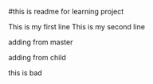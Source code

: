 #this is readme for learning project

This is my first line
This is my second line

adding from master

adding from child

this is bad